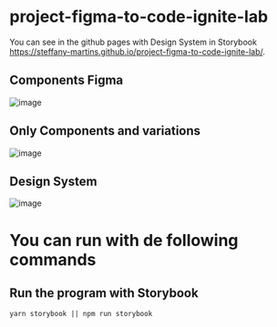 # project-figma-to-code-ignite-lab

You can see in the github pages with Design System in Storybook https://steffany-martins.github.io/project-figma-to-code-ignite-lab/.

  ## Components Figma

   ![image](https://user-images.githubusercontent.com/59336147/196331906-92f0c89b-ad10-4163-aea0-b48417afe79b.png)
    
  ## Only Components and variations
  
   ![image](https://user-images.githubusercontent.com/59336147/196331326-f6b18167-310a-48b2-8f51-4d98e377115a.png)

  ## Design System
  
  ![image](https://user-images.githubusercontent.com/59336147/196331094-ce59738d-c425-4113-82a8-6c185963eeb8.png)


# You can run with de following commands
  
  ## Run the program with Storybook
    yarn storybook || npm run storybook
    
